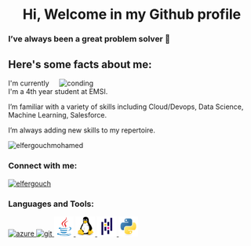 
<h1 align="center">Hi, Welcome in my Github profile </h1>
<h3>I’ve always been a great problem solver 🔭</h3>




<h2>Here's some facts about me: </h2>
<img align ="right" alt="conding" width="400" src="https://media.tenor.com/GfSX-u7VGM4AAAAC/coding.gif">
<p>I'm currently I'm a 4th year student at EMSI.</p>
<p>I’m familiar with a variety of skills including Cloud/Devops, Data Science, Machine Learning, Salesforce.</p>
<p>I’m always adding new skills to my repertoire.</p>


<p align="left"> <img src="https://komarev.com/ghpvc/?username=elfergouchmohamed&label=Profile%20views&color=0e75b6&style=flat" alt="elfergouchmohamed" /> </p>

<h3 align="left">Connect with me:</h3>
<p align="left">
<a href="https://linkedin.com/in/elfergouch" target="blank"><img align="center" src="https://raw.githubusercontent.com/rahuldkjain/github-profile-readme-generator/master/src/images/icons/Social/linked-in-alt.svg" alt="elfergouch" height="30" width="40" /></a>
</p>

<h3 align="left">Languages and Tools:</h3>
<p align="left"> <a href="https://azure.microsoft.com/en-in/" target="_blank" rel="noreferrer"> <img src="https://www.vectorlogo.zone/logos/microsoft_azure/microsoft_azure-icon.svg" alt="azure" width="40" height="40"/> </a> <a href="https://git-scm.com/" target="_blank" rel="noreferrer"> <img src="https://www.vectorlogo.zone/logos/git-scm/git-scm-icon.svg" alt="git" width="40" height="40"/> </a> <a href="https://www.java.com" target="_blank" rel="noreferrer"> <img src="https://raw.githubusercontent.com/devicons/devicon/master/icons/java/java-original.svg" alt="java" width="40" height="40"/> </a> <a href="https://www.linux.org/" target="_blank" rel="noreferrer"> <img src="https://raw.githubusercontent.com/devicons/devicon/master/icons/linux/linux-original.svg" alt="linux" width="40" height="40"/> </a> <a href="https://pandas.pydata.org/" target="_blank" rel="noreferrer"> <img src="https://raw.githubusercontent.com/devicons/devicon/2ae2a900d2f041da66e950e4d48052658d850630/icons/pandas/pandas-original.svg" alt="pandas" width="40" height="40"/> </a> <a href="https://www.python.org" target="_blank" rel="noreferrer"> <img src="https://raw.githubusercontent.com/devicons/devicon/master/icons/python/python-original.svg" alt="python" width="40" height="40"/> </a> </p>

